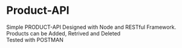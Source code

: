 # Product-API
Simple PRODUCT-API Designed with Node and RESTful Framework. <br/> 
Products can be Added, Retrived and Deleted <br/>
Tested with POSTMAN
